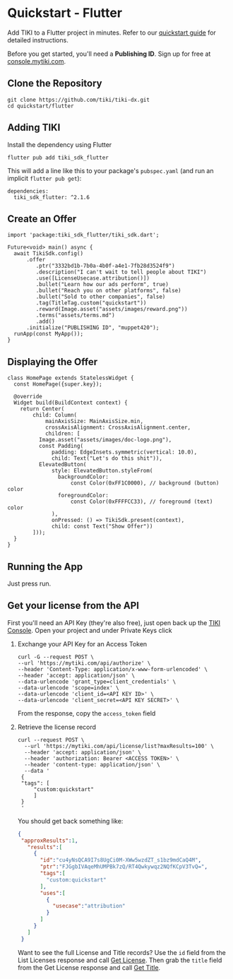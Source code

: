 # Quickstart - Flutter

Add TIKI to a Flutter project in minutes. Refer to our [quickstart guide](https://mytiki.com/docs/quickstart) for detailed instructions.

Before you get started, you'll need a **Publishing ID**. Sign up for free at [console.mytiki.com](https://console.mytiki.com).

## Clone the Repository
```shell
git clone https://github.com/tiki/tiki-dx.git
cd quickstart/flutter
```

## Adding TIKI
Install the dependency using Flutter

```
flutter pub add tiki_sdk_flutter
```

This will add a line like this to your package's `pubspec.yaml` (and run an implicit `flutter pub get`):

```
dependencies:
  tiki_sdk_flutter: ^2.1.6
```

## Create an Offer
```
import 'package:tiki_sdk_flutter/tiki_sdk.dart';

Future<void> main() async {
  await TikiSdk.config()
      .offer
         .ptr("3332bd1b-7b0a-4b0f-a4e1-7fb28d3524f9")
         .description("I can't wait to tell people about TIKI")
         .use([LicenseUsecase.attribution()])
         .bullet("Learn how our ads perform", true)
         .bullet("Reach you on other platforms", false)
         .bullet("Sold to other companies", false)
         .tag(TitleTag.custom("quickstart"))
         .reward(Image.asset("assets/images/reward.png"))
         .terms("assets/terms.md")
         .add()
      .initialize("PUBLISHING ID", "muppet420");
  runApp(const MyApp());
}
```

## Displaying the Offer
```
class HomePage extends StatelessWidget {
  const HomePage({super.key});

  @override
  Widget build(BuildContext context) {
    return Center(
        child: Column(
            mainAxisSize: MainAxisSize.min,
            crossAxisAlignment: CrossAxisAlignment.center,
            children: [
          Image.asset("assets/images/doc-logo.png"),
          const Padding(
              padding: EdgeInsets.symmetric(vertical: 10.0),
              child: Text("Let's do this shit")),
          ElevatedButton(
              style: ElevatedButton.styleFrom(
                backgroundColor:
                    const Color(0xFF1C0000), // background (button) color
                foregroundColor:
                    const Color(0xFFFFCC33), // foreground (text) color
              ),
              onPressed: () => TikiSdk.present(context),
              child: const Text("Show Offer"))
        ]));
  }
}
```

## Running the App
Just press run.

## Get your license from the API
First you'll need an API Key (they're also free), just open back up the [TIKI Console](https://console.mytiki.com). Open your project and under Private Keys click

1. Exchange your API Key for an Access Token
    ```shell
    curl -G --request POST \
    --url 'https://mytiki.com/api/authorize' \
    --header 'Content-Type: application/x-www-form-urlencoded' \
    --header 'accept: application/json' \
    --data-urlencode 'grant_type=client_credentials' \
    --data-urlencode 'scope=index' \
    --data-urlencode 'client_id=<API KEY ID>' \
    --data-urlencode 'client_secret=<API KEY SECRET>' \
    ```

   From the response, copy the `access_token` field

2. Retrieve the license record

   ```shell
   curl --request POST \
     --url 'https://mytiki.com/api/license/list?maxResults=100' \
     --header 'accept: application/json' \
     --header 'authorization: Bearer <ACCESS TOKEN>' \
     --header 'content-type: application/json' \
     --data '
    {
    "tags": [
        "custom:quickstart"
        ]
    }
    '
   ```

   You should get back something like:

   ```json
   {
    "approxResults":1,
      "results":[
        {
          "id":"cu4yNsQCA9I7s8UgCi0M-XWw5wzdZT_s1bz9mdCaQ4M",
          "ptr":"FJGgbIVAqeMhUMPBk7zQ/RT4Qwkywqz2NQfKCpV3TvQ=",
          "tags":[
            "custom:quickstart"
          ],
          "uses":[
            {
              "usecase":"attribution"
            }
          ]
        }
      ]
    }
   ```
   Want to see the full License and Title records? Use the `id` field from the List Licenses response and call [Get License](https://mytiki.com/reference/get-license). Then grab the `title` field from the Get License response and call [Get Title](https://mytiki.com/reference/get-title).


